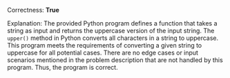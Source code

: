 Correctness: **True**

Explanation: The provided Python program defines a function that takes a string as input and returns the uppercase version of the input string. The `upper()` method in Python converts all characters in a string to uppercase. This program meets the requirements of converting a given string to uppercase for all potential cases. There are no edge cases or input scenarios mentioned in the problem description that are not handled by this program. Thus, the program is correct.
